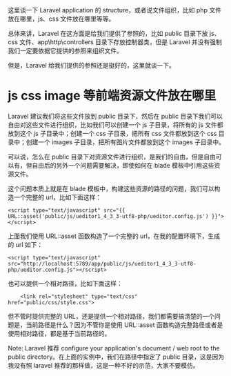 这里谈一下 Laravel application 的 structure，或者说文件组织，比如 php 文件放在哪里，js、css 文件放在哪里等等。

总体来讲，Laravel 在这方面是给我们提供了参照的，比如 public 目录下放 js、css 文件、app\http\controllers 目录下存放控制器类，但是 Laravel 并没有强制我们一定要依据它提供的参照来组织文件。

但是，Laravel 给我们提供的参照还是挺好的，这里就谈一下。

# js css image 等前端资源文件放在哪里
Laravel 建议我们将这些文件放到 public 目录下，然后在 public 目录下我们可以自由对这些文件进行组织，比如我们可以创建一个 js 子目录，将所有的 js 文件都放到这个 js 子目录中；创建一个 css 子目录，把所有 css 文件都放到这个 css 目录中；创建一个 images 子目录，把所有图片文件都放到这个 images 子目录中。

可以说，怎么在 public 目录下对资源文件进行组织，是我们的自由，但是自由可以有，但自由后的另外一个问题需要解决，即使如何在 blade 模板中引用这些资源文件。

这个问题本质上就是在 blade 模板中，构建这些资源的路径的问题，我们可以构造一个完整的 url，比如下面这样：

    <script type="text/javascript" src="{{ URL::asset('public/js/ueditor1_4_3_3-utf8-php/ueditor.config.js') }}"></script>

上面我们使用 URL::asset 函数构造了一个完整的 url，在我的配置环境下，生成的 url 如下：

    <script type="text/javascript" src="http://localhost:5789/app/public/js/ueditor1_4_3_3-utf8-php/ueditor.config.js"></script>

也可以提供一个相对路径，比如下面这样：

        <link rel="stylesheet" type="text/css" href="public/css/style.css">


但不管时提供完整的 URL，还是提供一个相对路径，我们都需要搞清楚的一个问题是，当前路径是什么？因为不管你是使用 URL::asset 函数构造完整路径或者是使用相对路径，都是基于当前路径的。

Note: Laravel 推荐 configure your application's document / web root to the public directory。在上面的实例中，我们在路径中指定了 public 目录，这是因为我没有照 laravel 推荐的那样做，这是一种不好的示范，大家不要模仿。

[1]: https://laravel.io/forum/09-17-2014-problem-asset-not-point-to-public-folder "[PROBLEM] asset() not point to public folder"
[2]: https://stackoverflow.com/questions/14837065/how-to-get-public-directory "How to get public directory?"


